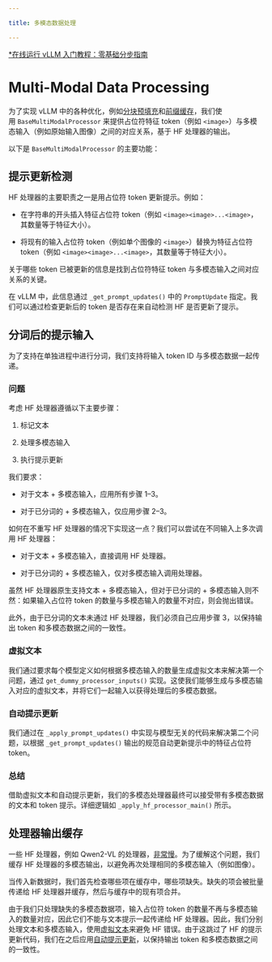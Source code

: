 ```yaml
---

title: 多模态数据处理

---
```



[*在线运行 vLLM 入门教程：零基础分步指南](https://openbayes.com/console/public/tutorials/rXxb5fZFr29?utm_source=vLLM-CNdoc&utm_medium=vLLM-CNdoc-V1&utm_campaign=vLLM-CNdoc-V1-25ap)


# Multi-Modal Data Processing

为了实现 vLLM 中的各种优化，例如[分块预填充](https://docs.vllm.ai/en/latest/performance/optimization.html#chunked-prefill)和[前缀缓存](https://docs.vllm.ai/en/latest/features/automatic_prefix_caching.html#automatic-prefix-caching)，我们使用 `BaseMultiModalProcessor` 来提供占位符特征 token（例如 `<image>`）与多模态输入（例如原始输入图像）之间的对应关系，基于 HF 处理器的输出。


以下是 `BaseMultiModalProcessor` 的主要功能：


## 提示更新检测

HF 处理器的主要职责之一是用占位符 token 更新提示。例如：

* 在字符串的开头插入特征占位符 token（例如 `<image><image>...<image>`，其数量等于特征大小）。

* 将现有的输入占位符 token（例如单个图像的 `<image>`）替换为特征占位符 token（例如 `<image><image>...<image>`，其数量等于特征大小）。

关于哪些 token 已被更新的信息是找到占位符特征 token 与多模态输入之间对应关系的关键。


在 vLLM 中，此信息通过 `_get_prompt_updates()` 中的 `PromptUpdate` 指定。我们可以通过检查更新后的 token 是否存在来自动检测 HF 是否更新了提示。


## 分词后的提示输入

为了支持在单独进程中进行分词，我们支持将输入 token ID 与多模态数据一起传递。


### 问题

考虑 HF 处理器遵循以下主要步骤：

1. 标记文本

2. 处理多模态输入

3. 执行提示更新


我们要求：

* 对于文本 + 多模态输入，应用所有步骤 1–3。

* 对于已分词的 + 多模态输入，仅应用步骤 2–3。


如何在不重写 HF 处理器的情况下实现这一点？我们可以尝试在不同输入上多次调用 HF 处理器：

* 对于文本 + 多模态输入，直接调用 HF 处理器。

* 对于已分词的 + 多模态输入，仅对多模态输入调用处理器。


虽然 HF 处理器原生支持文本 + 多模态输入，但对于已分词的 + 多模态输入则不然：如果输入占位符 token 的数量与多模态输入的数量不对应，则会抛出错误。


此外，由于已分词的文本未通过 HF 处理器，我们必须自己应用步骤 3，以保持输出 token 和多模态数据之间的一致性。


### 虚拟文本

我们通过要求每个模型定义如何根据多模态输入的数量生成虚拟文本来解决第一个问题，通过 `get_dummy_processor_inputs()` 实现。这使我们能够生成与多模态输入对应的虚拟文本，并将它们一起输入以获得处理后的多模态数据。


### 自动提示更新

我们通过在 `_apply_prompt_updates()` 中实现与模型无关的代码来解决第二个问题，以根据 `_get_prompt_updates()` 输出的规范自动更新提示中的特征占位符 token。


### 总结

借助虚拟文本和自动提示更新，我们的多模态处理器最终可以接受带有多模态数据的文本和 token 提示。详细逻辑如 `_apply_hf_processor_main()` 所示。


## 处理器输出缓存

一些 HF 处理器，例如 Qwen2-VL 的处理器，[非常慢](https://github.com/vllm-project/vllm/issues/9238#)。为了缓解这个问题，我们缓存 HF 处理器的多模态输出，以避免再次处理相同的多模态输入（例如图像）。


当传入新数据时，我们首先检查哪些项在缓存中，哪些项缺失。缺失的项会被批量传递给 HF 处理器并缓存，然后与缓存中的现有项合并。


由于我们只处理缺失的多模态数据项，输入占位符 token 的数量不再与多模态输入的数量对应，因此它们不能与文本提示一起传递给 HF 处理器。因此，我们分别处理文本和多模态输入，使用[虚拟文本](https://docs.vllm.ai/en/latest/design/mm_processing.html#mm-dummy-text)来避免 HF 错误。由于这跳过了 HF 的提示更新代码，我们在之后应用[自动提示更新](https://docs.vllm.ai/en/latest/design/mm_processing.html#mm-automatic-prompt-updating)，以保持输出 token 和多模态数据之间的一致性。

